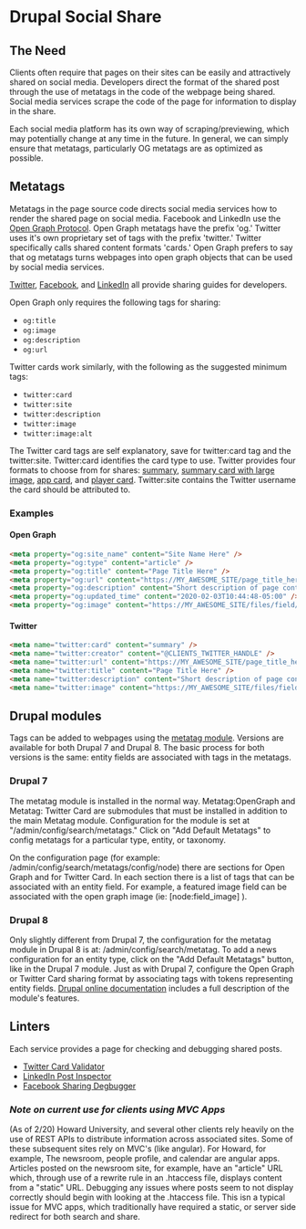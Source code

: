 # Drupal Social Share

## The Need

Clients often require that pages on their sites can be easily and attractively shared on social media. Developers direct the format of the shared post through the use of metatags in the code of the webpage being shared. Social media services scrape the code of the page for information to display in the share.

Each social media platform has its own way of scraping/previewing, which may potentially change at any time in the future. In general, we can simply ensure that metatags, particularly OG metatags are as optimized as possible.

## Metatags

Metatags in the page source code directs social media services how to render the shared page on social media. Facebook and LinkedIn use the [Open Graph Protocol](https://ogp.me/). Open Graph metatags have the prefix 'og.' Twitter uses it's own proprietary set of tags with the prefix 'twitter.' Twitter specifically calls shared content formats 'cards.' Open Graph prefers to say that og metatags turns webpages into open graph objects that can be used by social media services.

[Twitter](https://developer.twitter.com/en/docs/tweets/optimize-with-cards/overview/abouts-cards), [Facebook](https://developers.facebook.com/docs/sharing/webmasters/), and [LinkedIn](https://www.linkedin.com/help/linkedin/answer/46687/making-your-website-shareable-on-linkedin?lang=en) all provide sharing guides for developers.

Open Graph only requires the following tags for sharing:

- `og:title`
- `og:image`
- `og:description`
- `og:url`

Twitter cards work similarly, with the following as the suggested minimum tags:

- `twitter:card`
- `twitter:site`
- `twitter:description`
- `twitter:image`
- `twitter:image:alt`

The Twitter card tags are self explanatory, save for twitter:card tag and the twitter:site. Twitter:card identifies the card type to use. Twitter provides four formats to choose from for shares: [summary](https://developer.twitter.com/en/docs/tweets/optimize-with-cards/overview/summary), [summary card with large image](https://developer.twitter.com/en/docs/tweets/optimize-with-cards/overview/summary-card-with-large-image), [app card](https://developer.twitter.com/en/docs/tweets/optimize-with-cards/overview/app-card), and [player card](https://developer.twitter.com/en/docs/tweets/optimize-with-cards/overview/player-card). Twitter:site contains the Twitter username the card should be attributed to.

### Examples

#### Open Graph

```html
<meta property="og:site_name" content="Site Name Here" />
<meta property="og:type" content="article" />
<meta property="og:title" content="Page Title Here" />
<meta property="og:url" content="https://MY_AWESOME_SITE/page_title_here" />
<meta property="og:description" content="Short description of page content goes here." />
<meta property="og:updated_time" content="2020-02-03T10:44:48-05:00" />
<meta property="og:image" content="https://MY_AWESOME_SITE/files/field/image/SOCIAL_IMAGE.jpg" />
```

#### Twitter

```html
<meta name="twitter:card" content="summary" />
<meta name="twitter:creator" content="@CLIENTS_TWITTER_HANDLE" />
<meta name="twitter:url" content="https://MY_AWESOME_SITE/page_title_here" />
<meta name="twitter:title" content="Page Title Here" />
<meta name="twitter:description" content="Short description of page content goes here." />
<meta name="twitter:image" content="https://MY_AWESOME_SITE/files/field/image/SOCIAL_IMAGE.jpg" />
```

## Drupal modules

Tags can be added to webpages using the [metatag module](https://www.drupal.org/project/metatag). Versions are available for both Drupal 7 and Drupal 8. The basic process for both versions is the same: entity fields are associated with tags in the metatags.

### Drupal 7

The metatag module is installed in the normal way. Metatag:OpenGraph and Metatag: Twitter Card are submodules that must be installed in addition to the main Metatag module. Configuration for the module is set at "/admin/config/search/metatags." Click on "Add Default Metatags" to config metatags for a particular type, entity, or taxonomy.

On the configuration page (for example: /admin/config/search/metatags/config/node) there are sections for Open Graph and for Twitter Card. In each section there is a list of tags that can be associated with an entity field. For example, a featured image field can be associated with the open graph image (ie: [node:field_image] ).

### Drupal 8

Only slightly different from Drupal 7, the configuration for the metatag module in Drupal 8 is at: /admin/config/search/metatag. To add a news configuration for an entity type, click on the "Add Default Metatags" button, like in the Drupal 7 module. Just as with Drupal 7, configure the Open Graph or Twitter Card sharing format by associating tags with tokens representing entity fields. [Drupal online documentation](https://www.drupal.org/docs/8/modules/metatag/features-of-metatag-for-drupal-8) includes a full description of the module's features.

## Linters

Each service provides a page for checking and debugging shared posts.

- [Twitter Card Validator](https://cards-dev.twitter.com/validator)
- [LinkedIn Post Inspector](https://www.linkedin.com/post-inspector/)
- [Facebook Sharing Degbugger](https://developers.facebook.com/tools/debug/)

### _Note on current use for clients using MVC Apps_

(As of 2/20) Howard University, and several other clients rely heavily on the use of REST APIs to distribute information across associated sites. Some of these subsequent sites rely on MVC's (like angular). For Howard, for example, The newsroom, people profile, and calendar are angular apps. Articles posted on the newsroom site, for example, have an "article" URL which, through use of a rewrite rule in an .htaccess file, displays content from a "static" URL. Debugging any issues where posts seem to not display correctly should begin with looking at the .htaccess file. This isn a typical issue for MVC apps, which traditionally have required a static, or server side redirect for both search and share.
